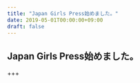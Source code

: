 ```yaml
---
title: "Japan Girls Press始めました。"
date: 2019-05-01T00:00:00+09:00
draft: false
---
```


## Japan Girls Press始めました。

+++
